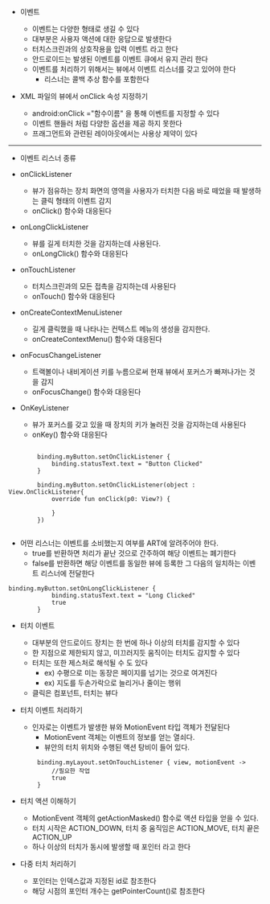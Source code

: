 - 이벤트
	- 이벤트는 다양한 형태로 생길 수 있다
	- 대부분은 사용자 액션에 대한 응답으로 발생한다
	- 터치스크린과의 상호작용을 입력 이벤트 라고 한다
	- 안드로이드는 발생된 이벤트를 이벤트 큐에서 유지 관리 한다
	- 이벤트를 처리하기 위해서는 뷰에서 이벤트 리스너를 갖고 있어야 한다
		- 리스너는 콜백 추상 함수를 포함한다

- XML 파일의 뷰에서 onClick 속성 지정하기
	- android:onClick ="함수이름" 을 통해 이벤트를 지정할 수 있다
	- 이벤트 핸들러 처럼 다양한 옵션을 제공 하지 못한다
	- 프래그먼트와 관련된 레이아웃에서는 사용상 제약이 있다

---

- 이벤트 리스너 종류
	
- onClickListener
	- 뷰가 점유하는 장치 화면의 영역을 사용자가 터치한 다음 바로 떼었을 때 발생하는 클릭 형태의 이벤트 감지
	- onClick() 함수와 대응된다

- onLongClickListener
	- 뷰를 길게 터치한 것을 감지하는데 사용된다.
	- onLongClick() 함수와 대응된다

- onTouchListener
	- 터치스크린과의 모든 접촉을 감지하는데 사용된다
	- onTouch() 함수와 대응된다

- onCreateContextMenuListener
	- 길게 클릭했을 때 나타나는 컨텍스트 메뉴의 생성을 감지한다.
	- onCreateContextMenu() 함수와 대응된다

- onFocusChangeListener
	- 트랙볼이나 내비게이션 키를 누름으로써 현재 뷰에서 포커스가 빠져나가는 것을 감지
	- onFocusChange() 함수와 대응된다

- OnKeyListener
	- 뷰가 포커스를 갖고 있을 때 장치의 키가 눌러진 것을 감지하는데 사용된다
	- onKey() 함수와 대응된다

```

        binding.myButton.setOnClickListener { 
            binding.statusText.text = "Button Clicked"
        }
        
        binding.myButton.setOnClickListener(object : View.OnClickListener{
            override fun onClick(p0: View?) {
                
            }
        })
        
```	

- 어떤 리스너는 이벤트를 소비했는지 여부를 ART에 알려주어야 한다.
	- true를 반환하면 처리가 끝난 것으로 간주하여 해당 이벤트는 폐기한다
	- false를 반환하면 해당 이벤트를 동일한 뷰에 등록한 그 다음의 일치하는 이벤트 리스너에 전달한다
```
binding.myButton.setOnLongClickListener { 
            binding.statusText.text = "Long Clicked"
            true
        }
```

- 터치 이벤트
	- 대부분의 안드로이드 장치는 한 번에 하나 이상의 터치를 감지할 수 있다
	- 한 지점으로 제한되지 않고, 미끄러지듯 움직이는 터치도 감지할 수 있다
	- 터치는 또한 제스처로 해석될 수 도 있다
		- ex) 수평으로 미는 동장은 페이지를 넘기는 것으로 여겨진다
		- ex) 지도를 두손가락으로 늘리거나 줄이는 행위
	- 클릭은 컴포넌트, 터치는 뷰다

- 터치 이벤트 처리하기
	- 인자로는 이벤트가 발생한 뷰와 MotionEvent 타입 객체가 전달된다
		- MotionEvent 객체는 이벤트의 정보를 얻는 열쇠다.
		- 뷰안의 터치 위치와 수행된 액션 탕비이 들어 있다.

```
        binding.myLayout.setOnTouchListener { view, motionEvent -> 
            //필요한 작업
            true
        }
```

- 터치 액션 이해하기
	- MotionEvent 객체의 getActionMasked() 함수로 액션 타입을 얻을 수 있다.
	- 터치 시작은 ACTION_DOWN, 터치 중 움직임은 ACTION_MOVE, 터치 끝은 ACTION_UP
	- 하나 이상의 터치가 동시에 발생할 때 포인터 라고 한다
		
- 다중 터치 처리하기
	- 포인터는 인덱스값과 지정된 id로 참조한다
	- 해당 시점의 포인터 개수는 getPointerCount()로 참조한다
